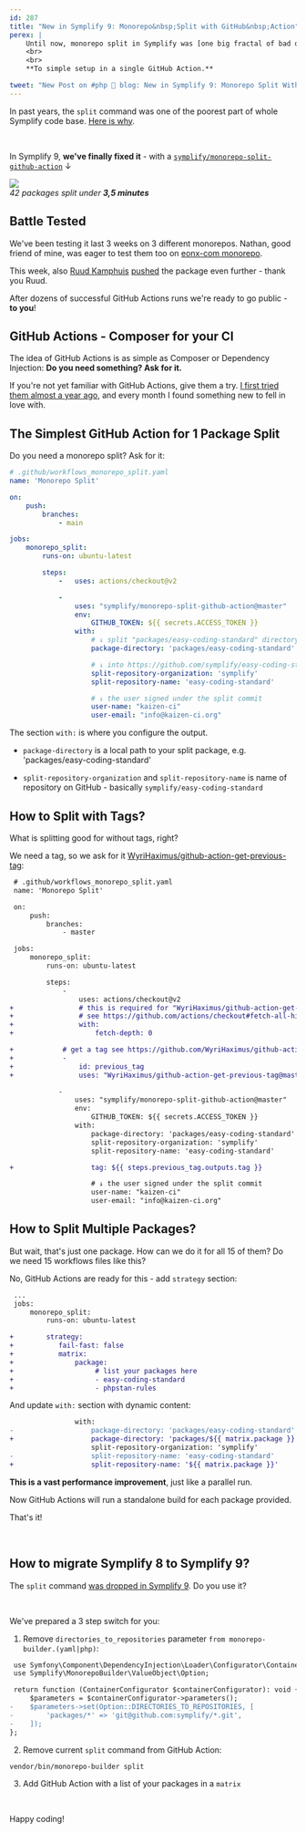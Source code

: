 ```yaml
---
id: 287
title: "New in Symplify 9: Monorepo&nbsp;Split with GitHub&nbsp;Action"
perex: |
    Until now, monorepo split in Symplify was [one big fractal of bad design](/blog/2020/11/02/symplify-monorepo-builder-split-fractal-of-bad-design/). In Symplify 9 and with technologies of 2020, we've decided to change that.
    <br>
    <br>
    **To simple setup in a single GitHub Action.**

tweet: "New Post on #php 🐘 blog: New in Symplify 9: Monorepo Split With GitHub Action"
---
```


In past years, the `split` command was one of the poorest part of whole Symplify code base. [Here is why](/blog/2020/11/02/symplify-monorepo-builder-split-fractal-of-bad-design/).

<br>

In Symplify 9, **we've finally fixed it** - with a [`symplify/monorepo-split-github-action`](https://github.com/symplify/monorepo-split-github-action) ↓

<div class="text-center mt-3 mb-5">
    <img src="/assets/images/posts/2020/split_monorepo.png" class="img-thumbnail">
    <br>
    <em>42 packages split under <strong>3,5 minutes</strong></em>
</div>


## Battle Tested

We've been testing it last 3 weeks on 3 different monorepos. Nathan, good friend of mine, was eager to test them too on [eonx-com monorepo](https://github.com/eonx-com/easy-monorepo/blob/master/.github/workflows/split_packages.yml).

This week, also [Ruud Kamphuis](https://github.com/ruudk) [pushed](https://github.com/symplify/github-actions/commits?author=ruudk) the package even further - thank you Ruud.

After dozens of successful GitHub Actions runs we're ready to go public - **to you**!

## GitHub Actions - Composer for your CI

The idea of GitHub Actions is as simple as Composer or Dependency Injection: **Do you need something? Ask for it.**

If you're not yet familiar with GitHub Actions, give them a try. [I first tried them almost a year ago](/blog/2020/01/27/switch-travis-to-github-actions-to-reduce-stress/), and every month I found something new to fell in love with.

## The Simplest GitHub Action for 1 Package Split

Do you need a monorepo split? Ask for it:

```yaml
# .github/workflows_monorepo_split.yaml
name: 'Monorepo Split'

on:
    push:
        branches:
            - main

jobs:
    monorepo_split:
        runs-on: ubuntu-latest

        steps:
            -   uses: actions/checkout@v2

            -
                uses: "symplify/monorepo-split-github-action@master"
                env:
                    GITHUB_TOKEN: ${{ secrets.ACCESS_TOKEN }}
                with:
                    # ↓ split "packages/easy-coding-standard" directory
                    package-directory: 'packages/easy-coding-standard'

                    # ↓ into https://github.com/symplify/easy-coding-standard repository
                    split-repository-organization: 'symplify'
                    split-repository-name: 'easy-coding-standard'

                    # ↓ the user signed under the split commit
                    user-name: "kaizen-ci"
                    user-email: "info@kaizen-ci.org"
```

The section `with:` is where you configure the output.

- `package-directory` is a local path to your split package, e.g. 'packages/easy-coding-standard'

- `split-repository-organization` and `split-repository-name` is name of repository on GitHub - basically `symplify/easy-coding-standard`

## How to Split with Tags?

What is splitting good for without tags, right?

We need a tag, so we ask for it [WyriHaximus/github-action-get-previous-tag](https://github.com/WyriHaximus/github-action-get-previous-tag):

```diff
 # .github/workflows_monorepo_split.yaml
 name: 'Monorepo Split'

 on:
     push:
         branches:
             - master

 jobs:
     monorepo_split:
         runs-on: ubuntu-latest

         steps:
             -
                 uses: actions/checkout@v2
+                # this is required for "WyriHaximus/github-action-get-previous-tag" workflow
+                # see https://github.com/actions/checkout#fetch-all-history-for-all-tags-and-branches
+                with:
+                    fetch-depth: 0

+            # get a tag see https://github.com/WyriHaximus/github-action-get-previous-tag
+            -
+                id: previous_tag
+                uses: "WyriHaximus/github-action-get-previous-tag@master"

            -
                uses: "symplify/monorepo-split-github-action@master"
                env:
                    GITHUB_TOKEN: ${{ secrets.ACCESS_TOKEN }}
                with:
                    package-directory: 'packages/easy-coding-standard'
                    split-repository-organization: 'symplify'
                    split-repository-name: 'easy-coding-standard'

+                   tag: ${{ steps.previous_tag.outputs.tag }}

                    # ↓ the user signed under the split commit
                    user-name: "kaizen-ci"
                    user-email: "info@kaizen-ci.org"
```

## How to Split Multiple Packages?

But wait, that's just one package. How can we do it for all 15 of them? Do we need 15 workflows files like this?

No, GitHub Actions are ready for this - add `strategy` section:

```diff
 ...
 jobs:
     monorepo_split:
         runs-on: ubuntu-latest

+        strategy:
+           fail-fast: false
+           matrix:
+               package:
+                    # list your packages here
+                    - easy-coding-standard
+                    - phpstan-rules
```

And update `with:` section with dynamic content:

```diff
                with:
-                   package-directory: 'packages/easy-coding-standard'
+                   package-directory: 'packages/${{ matrix.package }}'
                    split-repository-organization: 'symplify'
-                   split-repository-name: 'easy-coding-standard'
+                   split-repository-name: '${{ matrix.package }}'
```

**This is a vast performance improvement**, just like a parallel run.

Now GitHub Actions will run a standalone build for each package provided.


That's it!

<br>

## How to migrate Symplify 8 to Symplify 9?

The `split` command [was dropped in Symplify 9](https://github.com/symplify/symplify/pull/2490/files#diff-f4265307118be2f5d2389968d183656ebf8a0e8a7e711ed42101bd1bb179034f). Do you use it?

<br>

We've prepared a 3 step switch for you:

1. Remove `directories_to_repositories` parameter `from monorepo-builder.(yaml|php)`:

```diff
 use Symfony\Component\DependencyInjection\Loader\Configurator\ContainerConfigurator;
 use Symplify\MonorepoBuilder\ValueObject\Option;

 return function (ContainerConfigurator $containerConfigurator): void {
     $parameters = $containerConfigurator->parameters();
-    $parameters->set(Option::DIRECTORIES_TO_REPOSITORIES, [
-        'packages/*' => 'git@github.com:symplify/*.git',
-    ]);
};
```

2. Remove current `split` command from GitHub Action:

```bash
vendor/bin/monorepo-builder split
```

3. Add GitHub Action with a list of your packages in a `matrix`

<br>

Happy coding!
